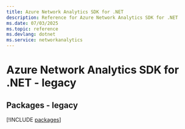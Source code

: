 ```yaml
---
title: Azure Network Analytics SDK for .NET
description: Reference for Azure Network Analytics SDK for .NET
ms.date: 07/03/2025
ms.topic: reference
ms.devlang: dotnet
ms.service: networkanalytics
---
```

# Azure Network Analytics SDK for .NET - legacy
## Packages - legacy
[!INCLUDE [packages](network-analytics-index.md)]